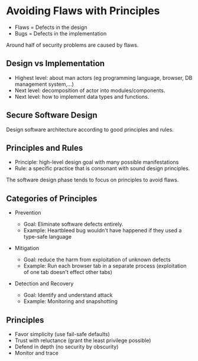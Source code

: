 # Avoiding Flaws with Principles

* Flaws = Defects in the design
* Bugs = Defects in the implementation

Around half of security problems are caused by flaws.

## Design vs Implementation

* Highest level: about man actors (eg programming language, browser, DB management system,...)
* Next level: decomposition of actor into modules/components.
* Next level: how to implement data types and functions.

## Secure Software Design

Design software architecture according to good principles and rules.

## Principles and Rules

* Principle: high-level design goal with many possible manifestations
* Rule: a specific practice that is consonant with sound design principles.

The software design phase tends to focus on principles to avoid flaws.

## Categories of Principles

* Prevention
  * Goal: Eliminate software defects entirely.
  * Example: Heartbleed bug wouldn't have happened if they used a type-safe language

* Mitigation
  * Goal: reduce the harm from exploitation of unknown defects
  * Example: Run each browser tab in a separate process (exploitation of one tab doesn't effect other tabs)

* Detection and Recovery
  * Goal: Identify and understand attack
  * Example: Monitoring and snapshotting

## Principles

* Favor simplicity (use fail-safe defaults)
* Trust with reluctance (grant the least privilege possible)
* Defend in depth (no security by obscurity)
* Monitor and trace
